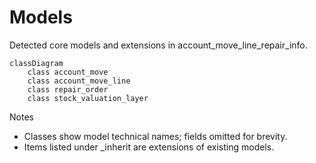 # Models

Detected core models and extensions in account_move_line_repair_info.

```mermaid
classDiagram
    class account_move
    class account_move_line
    class repair_order
    class stock_valuation_layer
```

Notes
- Classes show model technical names; fields omitted for brevity.
- Items listed under _inherit are extensions of existing models.
